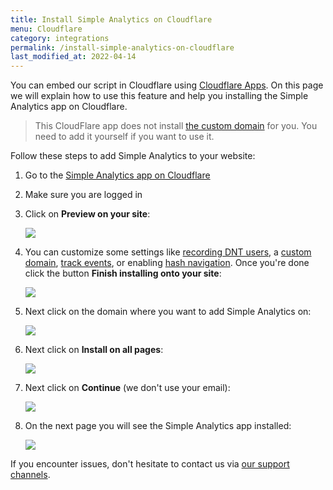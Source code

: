 ```yaml
---
title: Install Simple Analytics on Cloudflare
menu: Cloudflare
category: integrations
permalink: /install-simple-analytics-on-cloudflare
last_modified_at: 2022-04-14
---
```


You can embed our script in Cloudflare using [Cloudflare Apps](https://www.cloudflare.com/apps/simpleanalytics). On this page we will explain how to use this feature and help you installing the Simple Analytics app on Cloudflare.

> This CloudFlare app does not install [the custom domain](/bypass-ad-blockers) for you. You need to add it yourself if you want to use it.

Follow these steps to add Simple Analytics to your website:

1. Go to the <a href="https://www.cloudflare.com/apps/simpleanalytics" target="_blank">Simple Analytics app on Cloudflare</a>
1. Make sure you are logged in
1. Click on **Preview on your site**:

   ![](/images/cloudflare-01.jpg)

1. You can customize some settings like [recording DNT users](/dnt), a [custom domain](/bypass-ad-blockers), [track events](/events), or enabling [hash navigation](/hash-mode). Once you're done click the button **Finish installing onto your site**:

   ![](/images/cloudflare-02.jpg)

1. Next click on the domain where you want to add Simple Analytics on:

   ![](/images/cloudflare-03.jpg)

1. Next click on **Install on all pages**:

   ![](/images/cloudflare-04.jpg)

1. Next click on **Continue** (we don't use your email):

   ![](/images/cloudflare-05.jpg)

1. On the next page you will see the Simple Analytics app installed:

   ![](/images/cloudflare-06.jpg)

If you encounter issues, don't hesitate to contact us via [our support channels](https://simpleanalytics.com/contact).
